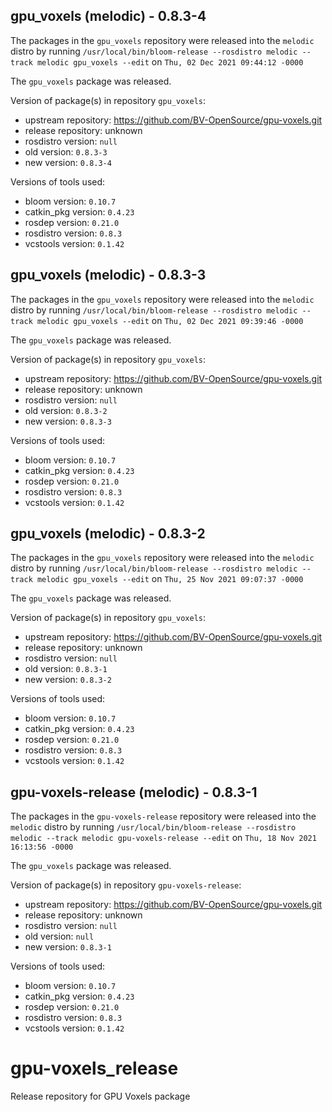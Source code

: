 ## gpu_voxels (melodic) - 0.8.3-4

The packages in the `gpu_voxels` repository were released into the `melodic` distro by running `/usr/local/bin/bloom-release --rosdistro melodic --track melodic gpu_voxels --edit` on `Thu, 02 Dec 2021 09:44:12 -0000`

The `gpu_voxels` package was released.

Version of package(s) in repository `gpu_voxels`:

- upstream repository: https://github.com/BV-OpenSource/gpu-voxels.git
- release repository: unknown
- rosdistro version: `null`
- old version: `0.8.3-3`
- new version: `0.8.3-4`

Versions of tools used:

- bloom version: `0.10.7`
- catkin_pkg version: `0.4.23`
- rosdep version: `0.21.0`
- rosdistro version: `0.8.3`
- vcstools version: `0.1.42`


## gpu_voxels (melodic) - 0.8.3-3

The packages in the `gpu_voxels` repository were released into the `melodic` distro by running `/usr/local/bin/bloom-release --rosdistro melodic --track melodic gpu_voxels --edit` on `Thu, 02 Dec 2021 09:39:46 -0000`

The `gpu_voxels` package was released.

Version of package(s) in repository `gpu_voxels`:

- upstream repository: https://github.com/BV-OpenSource/gpu-voxels.git
- release repository: unknown
- rosdistro version: `null`
- old version: `0.8.3-2`
- new version: `0.8.3-3`

Versions of tools used:

- bloom version: `0.10.7`
- catkin_pkg version: `0.4.23`
- rosdep version: `0.21.0`
- rosdistro version: `0.8.3`
- vcstools version: `0.1.42`


## gpu_voxels (melodic) - 0.8.3-2

The packages in the `gpu_voxels` repository were released into the `melodic` distro by running `/usr/local/bin/bloom-release --rosdistro melodic --track melodic gpu_voxels --edit` on `Thu, 25 Nov 2021 09:07:37 -0000`

The `gpu_voxels` package was released.

Version of package(s) in repository `gpu_voxels`:

- upstream repository: https://github.com/BV-OpenSource/gpu-voxels.git
- release repository: unknown
- rosdistro version: `null`
- old version: `0.8.3-1`
- new version: `0.8.3-2`

Versions of tools used:

- bloom version: `0.10.7`
- catkin_pkg version: `0.4.23`
- rosdep version: `0.21.0`
- rosdistro version: `0.8.3`
- vcstools version: `0.1.42`


## gpu-voxels-release (melodic) - 0.8.3-1

The packages in the `gpu-voxels-release` repository were released into the `melodic` distro by running `/usr/local/bin/bloom-release --rosdistro melodic --track melodic gpu-voxels-release --edit` on `Thu, 18 Nov 2021 16:13:56 -0000`

The `gpu_voxels` package was released.

Version of package(s) in repository `gpu-voxels-release`:

- upstream repository: https://github.com/BV-OpenSource/gpu-voxels.git
- release repository: unknown
- rosdistro version: `null`
- old version: `null`
- new version: `0.8.3-1`

Versions of tools used:

- bloom version: `0.10.7`
- catkin_pkg version: `0.4.23`
- rosdep version: `0.21.0`
- rosdistro version: `0.8.3`
- vcstools version: `0.1.42`


# gpu-voxels_release
Release repository for GPU Voxels package
